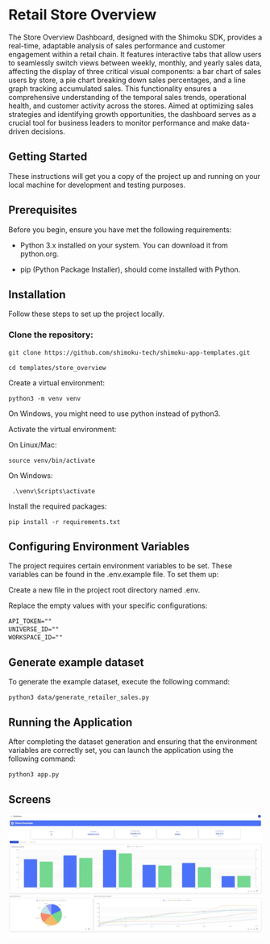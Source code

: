 # Retail Store Overview



The Store Overview Dashboard, designed with the Shimoku SDK, provides a real-time, adaptable analysis of sales performance and customer engagement within a retail chain. It features interactive tabs that allow users to seamlessly switch views between weekly, monthly, and yearly sales data, affecting the display of three critical visual components: a bar chart of sales users by store, a pie chart breaking down sales percentages, and a line graph tracking accumulated sales. This functionality ensures a comprehensive understanding of the temporal sales trends, operational health, and customer activity across the stores. Aimed at optimizing sales strategies and identifying growth opportunities, the dashboard serves as a crucial tool for business leaders to monitor performance and make data-driven decisions.
## Getting Started

These instructions will get you a copy of the project up and running on your local machine for development and testing purposes.

## Prerequisites

Before you begin, ensure you have met the following requirements:

- Python 3.x installed on your system. You can download it from python.org.

- pip (Python Package Installer), should come installed with Python.

## Installation

Follow these steps to set up the project locally.

### Clone the repository:

```
git clone https://github.com/shimoku-tech/shimoku-app-templates.git
```

```
cd templates/store_overview
```

Create a virtual environment:

```
python3 -m venv venv
```
  
On Windows, you might need to use python instead of python3.

Activate the virtual environment: 

On Linux/Mac:

```
source venv/bin/activate
```
  
On Windows:
```
 .\venv\Scripts\activate
```

Install the required packages:

```
pip install -r requirements.txt
```
  

## Configuring Environment Variables

The project requires certain environment variables to be set. These variables can be found in the .env.example file. To set them up:

Create a new file in the project root directory named .env.

Replace the empty values with your specific configurations:
```
API_TOKEN=""
UNIVERSE_ID=""
WORKSPACE_ID=""
```

## Generate example dataset

To generate the example dataset, execute the following command:

```
python3 data/generate_retailer_sales.py
```

## Running the Application

After completing the dataset generation and ensuring that the environment variables are correctly set, you can launch the application using the following command:

```
python3 app.py
```

## Screens

<p align="center">
  <img src="img/screen.JPG">
</p>
